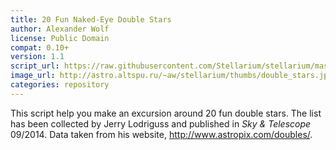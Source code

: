 ```yaml
---
title: 20 Fun Naked-Eye Double Stars
author: Alexander Wolf
license: Public Domain
compat: 0.10+
version: 1.1
script_url: https://raw.githubusercontent.com/Stellarium/stellarium/master/scripts/double_stars.ssc
image_url: http://astro.altspu.ru/~aw/stellarium/thumbs/double_stars.jpg
categories: repository
---
```

This script help you make an excursion around 20 fun double stars. The list has been collected by Jerry Lodriguss and published in <em>Sky & Telescope</em> 09/2014. Data taken from his website, http://www.astropix.com/doubles/.